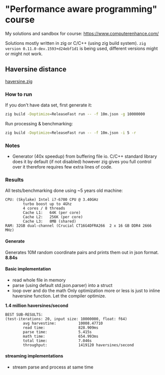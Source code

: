 # "Performance aware programming" course

My solutions and sandbox for course: https://www.computerenhance.com/

Solutions mostly written in zig or C/C++ (using zig build system).
`zig version 0.11.0-dev.1593+d24ebf1d1` is being used, different versions might or might not work.

## Haversine distance

[haversine.zig](src/haversine.zig)

### How to run

If you don't have data set, first generate it:

```bash
zig build -Doptimize=ReleaseFast run -- -f 10m.json -g 10000000
```

Run processing & benchmarking:

```bash
zig build -Doptimize=ReleaseFast run -- -f 10m.json -i 5 -r
```

### Notes

* Generator (40x speedup) from buffering file io. C/C++ standard library does it by default (if not disabled) however zig gives you full control over it therefore requires few extra lines of code.

### Results

All tests/benchmarking done using ~5 years old machine:

```
CPU: (Skylake) Intel i7-6700 CPU @ 3.40GHz
        turbo boost up to 4Ghz
        4 cores / 8 threads
        Cache L1: 	64K (per core)
        Cache L2: 	256K (per core)
        Cache L3: 	8MB (shared)
RAM: 32GB dual-channel (Crucial CT16G4DFRA266  2 x 16 GB DDR4 2666 MHz)
```

#### Generate

Generates 10M random coordinate pairs and prints them out in json format.
**8.84s**  

#### Basic implementation

* read whole file in memory
* parse (using default std.json.parser) into a struct
* loop over and do the math
Only optimization more or less is just to inline haversine function. Let the compiler optimize.

**1.4 million haversines/second**

```
BEST SUB-RESULTS:
(test-iterations: 20, input size: 10000000, float: f64)
        avg harvestine:          10008.47710
        read time:               828.909ms
        parse time:              5.415s
        math time:               654.993ms
        total time:              7.046s
        throughput:              1419120 haversines/second
```

#### streaming implementations

* stream parse and process at same time
